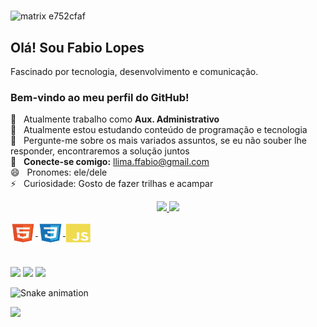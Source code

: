 #
![matrix e752cfaf](https://user-images.githubusercontent.com/86995782/142670003-04a3bfd4-4dcf-421a-854f-dcdb3931bddb.gif)

## Olá! Sou Fabio Lopes
Fascinado por tecnologia, desenvolvimento e comunicação. 

<h3>Bem-vindo ao meu perfil do GitHub!</h3>

🔭 &#160; Atualmente trabalho como <strong>Aux. Administrativo</strong> <br>
🌱 &#160; Atualmente estou estudando conteúdo de programação e tecnologia <br>
💬 &#160; Pergunte-me sobre os mais variados assuntos, se eu não souber lhe responder, encontraremos a solução juntos <br>
📨 &#160; <strong>Conecte-se comigo:</strong> llima.ffabio@gmail.com <br>
😄 &#160; Pronomes: ele/dele <br>
⚡ &#160; Curiosidade: Gosto de fazer trilhas e acampar <br>

<div align="center">
  <a href="https://github.com/Ayzawa">
  <img height="42%" src="https://github-readme-stats.vercel.app/api?username=Ayzawa&show_icons=true&theme=merko&include_all_commits=true&count_private=true"/>
  <img height="50%" src="https://github-readme-stats.vercel.app/api/top-langs/?username=Ayzawa&layout=compact&langs_count=7&theme=merko"/>
</div>
<div style="display: inline_block"><br>
<img align="center" alt="Rafa-HTML" height="30" width="40" src="https://raw.githubusercontent.com/devicons/devicon/master/icons/html5/html5-original.svg">
<img align="center" alt="Rafa-CSS" height="30" width="40" src="https://raw.githubusercontent.com/devicons/devicon/master/icons/css3/css3-original.svg">
<img align="center" alt="Rafa-Js" height="30" width="40" src="https://raw.githubusercontent.com/devicons/devicon/master/icons/javascript/javascript-plain.svg">

#

<a href="https://instagram.com/llopes.fabio" target="_blank"><img src="https://img.shields.io/badge/-Instagram-%23E4405F?style=for-the-badge&logo=instagram&logoColor=white" target="_blank"></a>
<a href="https://www.linkedin.com/in/fabio-lopes-243640178/" target="_blank"><img src="https://img.shields.io/badge/-LinkedIn-%230077B5?style=for-the-badge&logo=linkedin&logoColor=white" target="_blank"></a>
<a href = "mailto:llima.ffabio@gmail.com"><img src="https://img.shields.io/badge/-Gmail-%23333?style=for-the-badge&logo=gmail&logoColor=white" target="_blank"></a>

![Snake animation](https://github.com/Ayzawa/Ayzawa/blob/output/github-contribution-grid-snake.svg)
 
<div>
<a href="https://github.com/Ayzawa/github-readme-activity-graph"><img src="https://activity-graph.herokuapp.com/graph?username=Ayzawa&bg_color=0D1117&color=248e76&line=99d1cd&point=FFFFFF&hide_border=true"/> </a>
</div>
